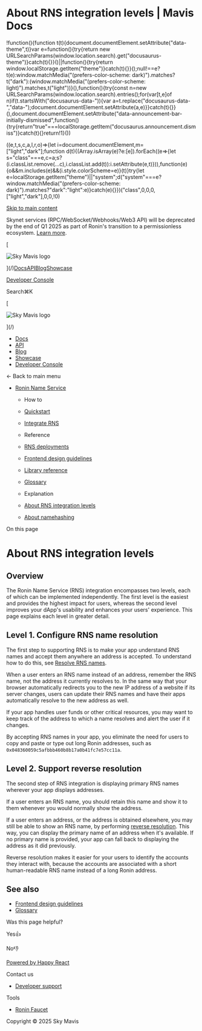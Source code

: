 # About RNS integration levels | Mavis Docs

!function(){function t(t){document.documentElement.setAttribute("data-theme",t)}var e=function(){try{return new URLSearchParams(window.location.search).get("docusaurus-theme")}catch(t){}}()||function(){try{return window.localStorage.getItem("theme")}catch(t){}}();null!==e?t(e):window.matchMedia("(prefers-color-scheme: dark)").matches?t("dark"):(window.matchMedia("(prefers-color-scheme: light)").matches,t("light"))}(),function(){try{const n=new URLSearchParams(window.location.search).entries();for(var\[t,e\]of n)if(t.startsWith("docusaurus-data-")){var a=t.replace("docusaurus-data-","data-");document.documentElement.setAttribute(a,e)}}catch(t){}}(),document.documentElement.setAttribute("data-announcement-bar-initially-dismissed",function(){try{return"true"===localStorage.getItem("docusaurus.announcement.dismiss")}catch(t){}return!1}())

((e,t,s,c,a,l,r,o)=>{let i=document.documentElement,m=\["light","dark"\];function d(t){(Array.isArray(e)?e:\[e\]).forEach((e=>{let s="class"===e,c=a;s?(i.classList.remove(...c),i.classList.add(t)):i.setAttribute(e,t)})),function(e){o&&m.includes(e)&&(i.style.colorScheme=e)}(t)}try{let e=localStorage.getItem("theme")||"system";d("system"===e?window.matchMedia("(prefers-color-scheme: dark)").matches?"dark":"light":e)}catch(e){}})("class",0,0,0,\["light","dark"\],0,0,!0)

[Skip to main content](#__docusaurus_skipToContent_fallback)

Skynet services (RPC/WebSocket/Webhooks/Web3 API) will be deprecated by the end of Q1 2025 as part of Ronin's transition to a permissionless ecosystem. [Learn more](/deprecation-notice).

[

![Sky Mavis logo](/img/logo-dark.png)

](/)[Docs](/)[API](/api)[Blog](/blog)[Showcase](/showcase)

[Developer Console](https://developers.skymavis.com/console/applications/)

Search⌘K

[

![Sky Mavis logo](/img/logo-dark.png)

](/)

-   [Docs](/)
-   [API](/api)
-   [Blog](/blog)
-   [Showcase](/showcase)
-   [Developer Console](https://developers.skymavis.com/console/applications/)

← Back to main menu

-   [Ronin Name Service](/ronin/rns)
    
    -   How to
        
    -   [Quickstart](/ronin/rns/guides/rns-quickstart)
    -   [Integrate RNS](/ronin/rns/guides/integrate-rns)
    -   Reference
        
    -   [RNS deployments](/ronin/rns/reference/deployments)
    -   [Frontend design guidelines](/ronin/rns/reference/frontend-guidelines)
    -   [Library reference](/ronin/rns/reference/rnsjs)
    -   [Glossary](/ronin/rns/reference/glossary)
    -   Explanation
        
    -   [About RNS integration levels](/ronin/rns/explanation/integration)
    -   [About namehashing](/ronin/rns/explanation/namehash)

On this page

# About RNS integration levels

## Overview[​](/ronin/rns/explanation/integration#overview "Direct link to Overview")

The Ronin Name Service (RNS) integration encompasses two levels, each of which can be implemented independently. The first level is the easiest and provides the highest impact for users, whereas the second level improves your dApp's usability and enhances your users' experience. This page explains each level in greater detail.

## Level 1. Configure RNS name resolution[​](/ronin/rns/explanation/integration#level-1-configure-rns-name-resolution "Direct link to Level 1. Configure RNS name resolution")

The first step to supporting RNS is to make your app understand RNS names and accept them anywhere an address is accepted. To understand how to do this, see [Resolve RNS names](/ronin/rns/guides/integrate-rns#forward-resolution).

When a user enters an RNS name instead of an address, remember the RNS name, not the address it currently resolves to. In the same way that your browser automatically redirects you to the new IP address of a website if its server changes, users can update their RNS names and have their apps automatically resolve to the new address as well.

If your app handles user funds or other critical resources, you may want to keep track of the address to which a name resolves and alert the user if it changes.

By accepting RNS names in your app, you eliminate the need for users to copy and paste or type out long Ronin addresses, such as `0x048360059c5afbbb460b8b17a0b41fc7e57cc11a`.

## Level 2. Support reverse resolution[​](/ronin/rns/explanation/integration#level-2-support-reverse-resolution "Direct link to Level 2. Support reverse resolution")

The second step of RNS integration is displaying primary RNS names wherever your app displays addresses.

If a user enters an RNS name, you should retain this name and show it to them whenever you would normally show the address.

If a user enters an address, or the address is obtained elsewhere, you may still be able to show an RNS name, by performing [reverse resolution](/ronin/rns/guides/integrate-rns#reverse-resolution). This way, you can display the primary name of an address when it's available. If no primary name is provided, your app can fall back to displaying the address as it did previously.

Reverse resolution makes it easier for your users to identify the accounts they interact with, because the accounts are associated with a short human-readable RNS name instead of a long Ronin address.

## See also[​](/ronin/rns/explanation/integration#see-also "Direct link to See also")

-   [Frontend design guidelines](/ronin/rns/reference/frontend-guidelines)
-   [Glossary](/ronin/rns/reference/glossary)

Was this page helpful?

Yes👍

No👎

[Powered by Happy React](https://happyreact.com/?utm_source=https://docs.skymavis.com&utm_medium=widget&utm_campaign=footer)

Contact us

-   [Developer support](mailto:developersupport@skymavis.com)

Tools

-   [Ronin Faucet](https://faucet.roninchain.com/)

Copyright © 2025 Sky Mavis
